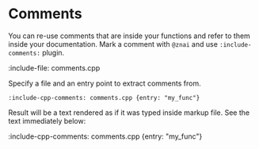 # Comments

You can re-use comments that are inside your functions and refer to them inside your    documentation.
Mark a comment with `@znai` and use `:include-comments:` plugin.

:include-file: comments.cpp

Specify a file and an entry point to extract comments from.

    :include-cpp-comments: comments.cpp {entry: "my_func"}

Result will be a text rendered as if it was typed inside markup file. See the text immediately below:

:include-cpp-comments: comments.cpp {entry: "my_func"}
